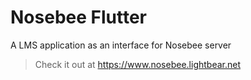 # Nosebee Flutter

A LMS application as an interface for Nosebee server

> Check it out at https://www.nosebee.lightbear.net
